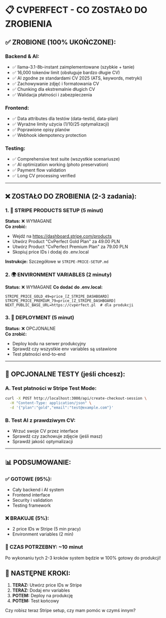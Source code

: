 # 📋 CVPERFECT - CO ZOSTAŁO DO ZROBIENIA

## ✅ ZROBIONE (100% UKOŃCZONE):

### Backend & AI:
- ✅ llama-3.1-8b-instant zaimplementowane (szybkie + tanie)
- ✅ 16,000 tokenów limit (obsługuje bardzo długie CV)
- ✅ AI zgodne ze standardami CV 2025 (ATS, keywords, metryki)
- ✅ Zachowywanie zdjęć i formatowania CV
- ✅ Chunking dla ekstremalnie długich CV
- ✅ Walidacja płatności i zabezpieczenia

### Frontend:
- ✅ Data attributes dla testów (data-testid, data-plan)
- ✅ Wyraźne limity użycia (1/10/25 optymalizacji)
- ✅ Poprawione opisy planów
- ✅ Webhook idempotency protection

### Testing:
- ✅ Comprehensive test suite (wszystkie scenariusze)
- ✅ AI optimization working (photo preservation)
- ✅ Payment flow validation
- ✅ Long CV processing verified

---

## ❌ ZOSTAŁO DO ZROBIENIA (2-3 zadania):

### 1. 🔧 STRIPE PRODUCTS SETUP (5 minut)
**Status:** ❌ WYMAGANE  
**Co zrobić:**
- Wejdź na https://dashboard.stripe.com/products
- Utwórz Product "CvPerfect Gold Plan" za 49.00 PLN
- Utwórz Product "CvPerfect Premium Plan" za 79.00 PLN
- Skopiuj price IDs i dodaj do .env.local

**Instrukcje:** Szczegółowe w `STRIPE-PRICE-SETUP.md`

### 2. 🌍 ENVIRONMENT VARIABLES (2 minuty) 
**Status:** ❌ WYMAGANE
**Co dodać do .env.local:**
```env
STRIPE_PRICE_GOLD_49=price_[Z_STRIPE_DASHBOARD]
STRIPE_PRICE_PREMIUM_79=price_[Z_STRIPE_DASHBOARD]
NEXT_PUBLIC_BASE_URL=https://cvperfect.pl  # dla produkcji
```

### 3. 🚀 DEPLOYMENT (5 minut)
**Status:** ❌ OPCJONALNE  
**Co zrobić:**
- Deploy kodu na serwer produkcyjny
- Sprawdź czy wszystkie env variables są ustawione
- Test płatności end-to-end

---

## 🧪 OPCJONALNE TESTY (jeśli chcesz):

### A. Test płatności w Stripe Test Mode:
```bash
curl -X POST http://localhost:3000/api/create-checkout-session \
  -H "Content-Type: application/json" \
  -d '{"plan":"gold","email":"test@example.com"}'
```

### B. Test AI z prawdziwym CV:
- Wrzuć swoje CV przez interface
- Sprawdź czy zachowuje zdjęcie (jeśli masz)
- Sprawdź jakość optymalizacji

---

## 📊 PODSUMOWANIE:

### ✅ GOTOWE (95%):
- Cały backend i AI system
- Frontend interface  
- Security i validation
- Testing framework

### ❌ BRAKUJE (5%):
- 2 price IDs w Stripe (5 min pracy)
- Environment variables (2 min)

### 🎯 CZAS POTRZEBNY: **~10 minut**

Po wykonaniu tych 2-3 kroków system będzie w 100% gotowy do produkcji!

## 🚀 NASTĘPNE KROKI:

1. **TERAZ:** Utwórz price IDs w Stripe
2. **TERAZ:** Dodaj env variables  
3. **POTEM:** Deploy na produkcję
4. **POTEM:** Test końcowy

Czy robisz teraz Stripe setup, czy mam pomóc w czymś innym?